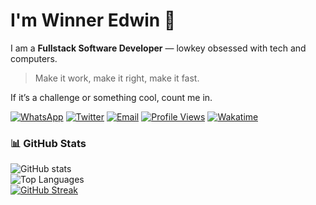 # I'm Winner Edwin 👋

I am a **Fullstack Software Developer** — lowkey obsessed with tech and computers.  
> Make it work, make it right, make it fast.

If it’s a challenge or something cool, count me in.  

[![WhatsApp](https://img.shields.io/badge/WHATSAPP-%2325D366.svg?&style=for-the-badge&logo=whatsapp&logoColor=white)](https://wa.me/2348076488738?text=Hello+Winner)
[![Twitter](https://img.shields.io/badge/TWITTER-%231DA1F2.svg?&style=for-the-badge&logo=twitter&logoColor=white)](https://twitter.com/mikelneonedwin)
[![Email](https://img.shields.io/badge/EMAIL-%23D14836.svg?&style=for-the-badge&logo=gmail&logoColor=white)](mailto:winneredwin2667@gmail.com)
[![Profile Views](https://komarev.com/ghpvc/?username=mikelneonedwin&label=PROFILE+VIEWS&style=for-the-badge&color=blue)](https://komarev.com/ghpvc/?username=mikelneonedwin&label=PROFILE+VIEWS)
[![Wakatime](https://wakatime.com/badge/user/74c68719-d911-4b58-8437-694526fc3506.svg)](https://wakatime.com/@74c68719-d911-4b58-8437-694526fc3506)

### 📊 GitHub Stats  

![GitHub stats](https://github-readme-stats.vercel.app/api?username=mikelneonedwin&show_icons=true&theme=tokyonight)  
![Top Languages](https://github-readme-stats.vercel.app/api/top-langs/?username=mikelneonedwin&layout=compact&theme=tokyonight)  
[![GitHub Streak](https://streak-stats.demolab.com?user=mikelneonedwin&theme=tokyonight)](https://git.io/streak-stats)
